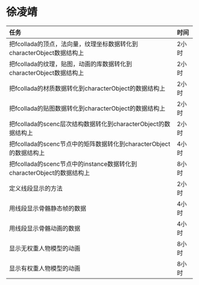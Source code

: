 # 徐凌靖 #
|任务|时间|
|:-----|:-----|
|把fcollada的顶点，法向量，纹理坐标数据转化到characterObject数据结构上|2小时|
|把fcollada的纹理，贴图，动画的库数据转化到characterObject数据结构上|2小时|
|把fcollada的材质数据转化到characterObject的数据结构上|2小时|
|把fcollada的贴图数据转化到characterObject的数据结构上|2小时|
|把fcollada的scenc层次结构数据转化到characterObject的数据结构上|2小时|
|把fcollada的scenc节点中的矩阵数据转化到characterObject的数据结构上|4小时|
|把fcollada的scenc节点中的instance数据转化到characterObject的数据结构上|8小时|
|定义线段显示的方法|2小时|
|用线段显示骨骼静态帧的数据|4小时|
|用线段显示骨骼动画的数据|4小时|
|显示无权重人物模型的动画|8小时|
|显示有权重人物模型的动画|8小时|